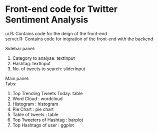 # Front-end code for Twitter Sentiment Analysis

ui.R: Contains code for the deign of the front-end  
server.R: Contains code for intgration of the front-end with the backend  
  
  
Sidebar panel:  
1. Category to analyse: textInput  
2. Hashtag: textInput  
3. No. of tweets to search: sliderInput  
 
Main panel:   
Tabs:  
1. Top Trending Tweets Today: table  
2. Word Cloud : wordcloud  
3. Histogram : histogram  
4. Pie Chart : pie chart  
5. Table of tweets : table  
6. Top Tweeters of Hashtag : barplot  
7. Top Hashtags of user : ggplot  
